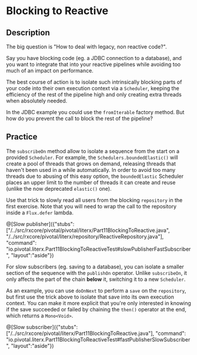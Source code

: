 # Blocking to Reactive

## Description

The big question is "How to deal with legacy, non reactive code?".

Say you have blocking code (eg. a JDBC connection to a database), and you want to integrate
that into your reactive pipelines while avoiding too much of an impact on performance.

The best course of action is to isolate such intrinsically blocking parts of your code into
their own execution context via a `Scheduler`, keeping the efficiency of the rest of the
pipeline high and only creating extra threads when absolutely needed.

In the JDBC example you could use the `fromIterable` factory method. But how do you prevent
the call to block the rest of the pipeline?

## Practice
The `subscribeOn` method allow to isolate a sequence from the start on a provided `Scheduler`.
For example, the `Schedulers.boundedElastic()` will create a pool of threads that grows on demand,
releasing threads that haven't been used in a while automatically. In order to avoid too many
threads due to abusing of this easy option, the `boundedElastic` Scheduler places an upper limit
to the number of threads it can create and reuse (unlike the now deprecated `elastic()` one).

Use that trick to slowly read all users from the blocking `repository` in the first exercise.
Note that you will need to wrap the call to the repository inside a `Flux.defer` lambda.

@[Slow publisher]({"stubs": ["/../src/rxcore/pivotal/pivotal/literx/Part11BlockingToReactive.java", "/../src/rxcore/pivotal/literx/repository/ReactiveRepository.java"], "command": "io.pivotal.literx.Part11BlockingToReactiveTest#slowPublisherFastSubscriber", "layout":"aside"})

For slow subscribers (eg. saving to a database), you can isolate a smaller section of the
sequence with the `publishOn` operator. Unlike `subscribeOn`, it only affects the part of
the chain **below** it, switching it to a new `Scheduler`.

As an example, you can use `doOnNext` to perform a `save` on the `repository`, but first
use the trick above to isolate that save into its own execution context. You can make it
more explicit that you're only interested in knowing if the save succeeded or failed by
chaining the `then()` operator at the end, which returns a `Mono<Void>`.

@[Slow subscriber]({"stubs": ["/../src/rxcore/pivotal/literx/Part11BlockingToReactive.java"], "command": "io.pivotal.literx.Part11BlockingToReactiveTest#fastPublisherSlowSubscriber", "layout":"aside"})

